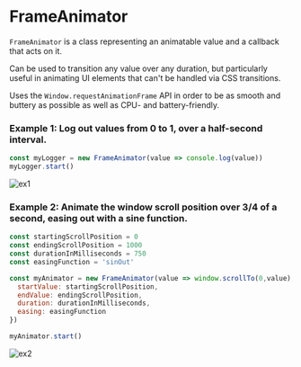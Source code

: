 # FrameAnimator

`FrameAnimator` is a class representing an animatable value and a callback that acts on it.

Can be used to transition any value over any duration, but particularly useful in animating UI elements that can't be handled via CSS transitions.

Uses the `Window.requestAnimationFrame` API in order to be as smooth and buttery as possible as well as CPU- and battery-friendly.

### Example 1: Log out values from 0 to 1, over a half-second interval.

```js
const myLogger = new FrameAnimator(value => console.log(value))
myLogger.start()
```

![ex1](https://user-images.githubusercontent.com/140521/30332030-5388c40a-97a7-11e7-929f-92172afbe831.gif)


### Example 2: Animate the window scroll position over 3/4 of a second, easing out with a sine function.

```js
const startingScrollPosition = 0
const endingScrollPosition = 1000
const durationInMilliseconds = 750
const easingFunction = 'sinOut'

const myAnimator = new FrameAnimator(value => window.scrollTo(0,value), {
  startValue: startingScrollPosition,
  endValue: endingScrollPosition,
  duration: durationInMilliseconds,
  easing: easingFunction
})

myAnimator.start()
```

![ex2](https://user-images.githubusercontent.com/140521/30332029-531d6566-97a7-11e7-85bc-33b94b6fb495.gif)
